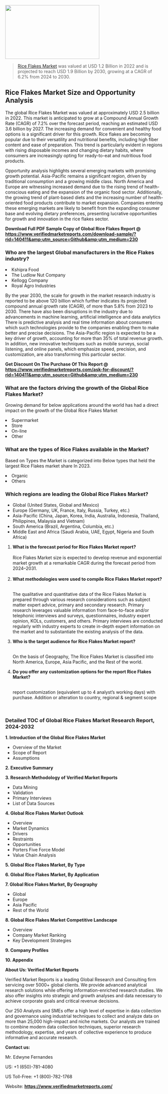 <img src="https://ffe5etoiles.com/wp-content/uploads/2024/12/MST1-300x171.png" alt="" width="300" height="171" class="alignnone size-medium wp-image-20088" /><blockquote><p><p><a href="https://www.verifiedmarketreports.com/download-sample/?rid=140411&utm_source=Github&utm_medium=230" target="_blank">Rice Flakes Market</a> was valued at USD 1.2 Billion in 2022 and is projected to reach USD 1.9 Billion by 2030, growing at a CAGR of 6.2% from 2024 to 2030.</p></blockquote><p><h2>Rice Flakes Market Size and Opportunity Analysis</h2><p>The global Rice Flakes Market was valued at approximately USD 2.5 billion in 2022. This market is anticipated to grow at a Compound Annual Growth Rate (CAGR) of 7.2% over the forecast period, reaching an estimated USD 3.6 billion by 2027. The increasing demand for convenient and healthy food options is a significant driver for this growth. Rice flakes are becoming popular due to their versatility and nutritional benefits, including high fiber content and ease of preparation. This trend is particularly evident in regions with rising disposable incomes and changing dietary habits, where consumers are increasingly opting for ready-to-eat and nutritious food products.</p><p>Opportunity analysis highlights several emerging markets with promising growth potential. Asia-Pacific remains a significant region, driven by traditional consumption and a growing middle class. North America and Europe are witnessing increased demand due to the rising trend of health-conscious eating and the expansion of the organic food sector. Additionally, the growing trend of plant-based diets and the increasing number of health-oriented food products contribute to market expansion. Companies entering these emerging markets are likely to benefit from the expanding consumer base and evolving dietary preferences, presenting lucrative opportunities for growth and innovation in the rice flakes sector.</p></p><p class=""><strong>Download Full PDF Sample Copy of Global Rice Flakes Report @ <a href="https://www.verifiedmarketreports.com/download-sample/?rid=140411&amp;utm_source=Github&amp;utm_medium=230" target="_blank">https://www.verifiedmarketreports.com/download-sample/?rid=140411&amp;utm_source=Github&amp;utm_medium=230</a></strong></p><h3 id="" class="">Who are the largest Global manufacturers in the Rice Flakes industry?</h3><p><li>Kshipra Food</li><li> The Ludlow Nut Company</li><li> Kellogg Company</li><li> Royal Agro Industries</li></p><div class=""><div class="" dir="" data-message-author-role="" data-message-id="" data-message-model-slug=""><div class=""><div class=""><div class=""><div class="" dir="" data-message-author-role="" data-message-id="" data-message-model-slug=""><div class=""><div class=""><p>By the year 2030, the scale for growth in the market research industry is reported to be above 120 billion which further indicates its projected compound annual growth rate (CAGR), of more than 5.8% from 2023 to 2030. There have also been disruptions in the industry due to advancements in machine learning, artificial intelligence and data analytics There is predictive analysis and real time information about consumers which such technologies provide to the companies enabling them to make better and precise decisions. The Asia-Pacific region is expected to be a key driver of growth, accounting for more than 35% of total revenue growth. In addition, new innovative techniques such as mobile surveys, social listening, and online panels, which emphasize speed, precision, and customization, are also transforming this particular sector.</p><p><strong>Get Discount On The Purchase Of This Report @&nbsp; <a href="https://www.verifiedmarketreports.com/ask-for-discount/?rid=140411&amp;utm_source=Github&amp;utm_medium=230" target="_blank">https://www.verifiedmarketreports.com/ask-for-discount/?rid=140411&amp;utm_source=Github&amp;utm_medium=230</a></strong></p></div></div></div></div></div></div></div></div><h3 id="" class="">What are the factors driving the growth of the Global Rice Flakes Market?</h3><p id="" class="">Growing demand for below applications around the world has had a direct impact on the growth of the Global Rice Flakes Market</p><p id="" class=""><li>Supermarket</li><li> Store</li><li> On-line</li><li> Other</li></p><h3 id="" class="">What are the types of Rice Flakes available in the Market?</h3><p id="" class="">Based on Types the Market is categorized into Below types that held the largest Rice Flakes market share In 2023.</p><p id="" class=""><li>Organic</li><li> Others</li></p><h3 id="" class="">Which regions are leading the Global Rice Flakes Market?</h3><ul><li>Global (United States, Global and Mexico)</li><li>Europe (Germany, UK, France, Italy, Russia, Turkey, etc.)</li><li>Asia-Pacific (China, Japan, Korea, India, Australia, Indonesia, Thailand, Philippines, Malaysia and Vietnam)</li><li>South America (Brazil, Argentina, Columbia, etc.)</li><li>Middle East and Africa (Saudi Arabia, UAE, Egypt, Nigeria and South Africa)</li></ul><p><ol><li><strong>What is the forecast period for Rice Flakes Market report?<br /></strong><br /><span data-sheets-root="1" data-sheets-value="{&quot;1&quot;:2,&quot;2&quot;:&quot;XXXX size is expected to develop revenue and exponential market growth at a remarkable CAGR during the forecast period from 2024&ndash;2030.&quot;}" data-sheets-userformat="{&quot;2&quot;:12674,&quot;4&quot;:{&quot;1&quot;:2,&quot;2&quot;:16776960},&quot;10&quot;:2,&quot;11&quot;:0,&quot;15&quot;:&quot;Arial&quot;,&quot;16&quot;:12}">Rice Flakes Market size is expected to develop revenue and exponential market growth at a remarkable CAGR during the forecast period from 2024&ndash;2031.</span><br /><br /></li><li><strong>What methodologies were used to compile Rice Flakes Market report?<br /><br /></strong><p>The qualitative and quantitative data of the&nbsp;Rice Flakes Market is prepared through various research considerations such as subject matter expert advice, primary and secondary research. Primary research leverages valuable information from face-to-face and/or telephonic interviews and surveys, questionnaires, industry expert opinion, KOLs, customers, and others. Primary interviews are conducted regularly with industry experts to create in-depth expert information on the market and to substantiate the existing analysis of the data.&nbsp;</p></li><li><strong>Who is the target audience for Rice Flakes Market report?<br /><br /></strong><p>On the basis of Geography, The&nbsp;Rice Flakes Market is classified into North America, Europe, Asia Pacific, and the Rest of the world.</p></li><li><strong>Do you offer any customization options for the report Rice Flakes Market?<br /><br /></strong><p>report customization (equivalent up to 4 analyst&rsquo;s working days) with purchase. Addition or alteration to country, regional &amp; segment scope</p><p>&nbsp;</p></li></ol></p><h3 id="" class="">Detailed TOC of Global Rice Flakes Market Research Report, 2024-2032</h3><p id="" class=""><strong>1. Introduction of the Global Rice Flakes Market</strong></p><ul><li>Overview of the Market</li><li>Scope of Report</li><li>Assumptions</li></ul><p id="" class=""><strong>2. Executive Summary</strong></p><p id="" class=""><strong>3. Research Methodology of&nbsp;Verified Market Reports</strong></p><ul><li>Data Mining</li><li>Validation</li><li>Primary Interviews</li><li>List of Data Sources</li></ul><p id="" class=""><strong>4. Global Rice Flakes Market Outlook</strong></p><ul><li>Overview</li><li>Market Dynamics</li><li>Drivers</li><li>Restraints</li><li>Opportunities</li><li>Porters Five Force Model</li><li>Value Chain Analysis</li></ul><p id="" class=""><strong>5. Global Rice Flakes Market, By&nbsp;Type</strong></p><p id="" class=""><strong>6. Global Rice Flakes Market, By Application</strong></p><p id="" class=""><strong>7. Global Rice Flakes Market, By Geography</strong></p><ul><li>Global</li><li>Europe</li><li>Asia Pacific</li><li>Rest of the World</li></ul><p id="" class=""><strong>8. Global Rice Flakes Market Competitive Landscape</strong></p><ul><li>Overview</li><li>Company Market Ranking</li><li>Key Development Strategies</li></ul><p id="" class=""><strong>9. Company Profiles</strong></p><p id="" class=""><strong>10. Appendix</strong></p><p id="" class=""><strong>About Us: Verified Market Reports</strong></p><p id="" class="">Verified Market Reports is a leading Global Research and Consulting firm servicing over 5000+ global clients. We provide advanced analytical research solutions while offering information-enriched research studies. We also offer insights into strategic and growth analyses and data necessary to achieve corporate goals and critical revenue decisions.</p><p id="" class="">Our 250 Analysts and SMEs offer a high level of expertise in data collection and governance using industrial techniques to collect and analyze data on more than 25,000 high-impact and niche markets. Our analysts are trained to combine modern data collection techniques, superior research methodology, expertise, and years of collective experience to produce informative and accurate research.</p><p id="" class=""><strong>Contact us:</strong></p><p id="" class="">Mr. Edwyne Fernandes</p><p id="" class="">US: +1 (650)-781-4080</p><p id="" class="">US Toll-Free: +1 (800)-782-1768</p><p id="" class="">Website: <a target="" data-test-app-aware-link=""><strong>https://www.verifiedmarketreports.com/</strong></a></p>
